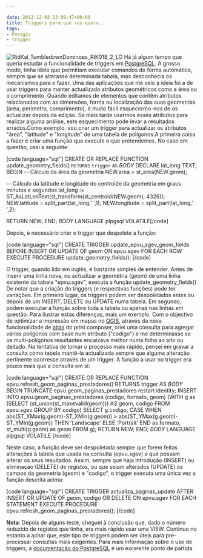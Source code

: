 ```yaml
---

date: 2013-12-03 23:09:47+00:00
title: Triggers para que vos quero...
tags:
- Postgis
- trigger
---
```


![RidKal_TumbledownDominoes_RIK018_2_LO](http://sigsemgrilhetas.files.wordpress.com/2013/12/ridkal_tumbledowndominoes_rik018_2_lo1.jpg?w=584)
Há já algum tempo que queria estudar a funcionalidade de triggers em [PostgreSQL](http://www.postgresql.org/). A grosso modo, tinha ideia que permitiam executar comandos de forma automática, sempre que se alterasse determinada tabela, mas desconhecia os mecanismos para o fazer. Uma das aplicações que me veio à ideia foi a de usar triggers para manter actualizado atributos geométricos como a área ou o comprimento. Quando editamos de elementos que contêm atributos relacionados com as dimensões, forma ou localização das suas geometrias (área, perímetro, comprimento), é muito fácil esquecermo-nos de os actualizar depois da edição. Se mais tarde usarmos esses atributos para realizar alguma análise, este esquecimento pode levar a resultados errados.Como exemplo, vou criar um trigger para actualizar os atributos "área", "latitude" e "longitude" de uma tabela de polígonos.A primeira coisa a fazer é criar uma função que execute o que pretendemos. No caso em questão, usei a seguinte:

[code language="sql"]
CREATE OR REPLACE FUNCTION update_geometry_fields()
<code class="sql keyword">RETURNS</code> <code class="sql keyword">trigger</code> <code class="sql keyword">AS</code>
$BODY$
DECLARE
lat_long TEXT;
BEGIN
-- Cálculo da área da geometria
NEW.area = st_area(NEW.geom);

-- Cálculo da latitude e longitude do centroíde da geometria em graus minutos e segundos
lat_long := ST_AsLatLonText(st_transform(st_centroid(NEW.geom), 4326));
NEW.latitude = split_part(lat_long,' ',1);
NEW.longitude = split_part(lat_long,' ',2);

RETURN NEW;
END;
$BODY$
LANGUAGE plpgsql VOLATILE[/code]

Depois, é necessário criar o trigger que despolete a função:

[code language="sql"]
CREATE TRIGGER update_epvu_sgev_geom_fields
BEFORE INSERT OR UPDATE OF geom
ON epvu.sgev
FOR EACH ROW
EXECUTE PROCEDURE update_geometry_fields();
[/code]

O trigger, quando lido em inglês, é bastante simples de entender. Antes de inserir uma linha nova, ou actualizar a geometria (geom) de uma linha existente da tabela "epvu.sgev", executa a função update_geometry_fields() De notar que a criação do triggers (e respectivas funções) pode ter variações. Em primeiro lugar, os triggers podem ser despoletados antes ou depois de um INSERT, DELETE ou UPDATE numa tabela. Em segundo, podem executar a função sobre toda a tabela ou apenas nas linhas em questão. Para ilustrar estas diferenças, mais um exemplo. Com o objectivo de optimizar a impressão em mapas no [QGIS](www.qgis.org), através da nova funcionalidade de [atlas](http://docs.qgis.org/testing/en/docs/user_manual/print_composer/print_composer.html#atlas-generation) do print composer, criei uma consulta para agregar vários polígonos com base num atributo ("codigo") e me determinasse se os multi-polígonos resultantes encaixava melhor numa folha ao alto ou deitado. Na tentativa de tornar o processo mais rápido, pensei em gravar a consulta como tabela mantê-la actualizada sempre que alguma alteração pertinente ocorresse através de um trigger. A função a usar no trigger era pouco mais que a consulta em si:

[code language="sql"]
CREATE OR REPLACE FUNCTION epvu.refresh_geom_paginas_prestadores()
RETURNS trigger AS
$BODY$
BEGIN
TRUNCATE epvu.geom_paginas_prestadores restart identity;
INSERT INTO epvu.geom_paginas_prestadores
(codigo,
formato,
geom)
(WITH g as
(SELECT
(st_union(st_makevalid(geom))) AS geom,
codigo
FROM
epvu.sgev
GROUP BY
codigo)
SELECT
g.codigo,
CASE WHEN abs(ST_XMax(g.geom)-ST_XMin(g.geom)) >
abs(ST_YMax(g.geom)-ST_YMin(g.geom)) THEN
'Landscape'
ELSE
'Portrait'
END as formato,
st_multi(g.geom) as geom
FROM g);
RETURN NEW;
END;
$BODY$
LANGUAGE plpgsql VOLATILE
[/code]

Neste caso, a função deve ser despoletada sempre que forem feitas alterações à tabela que usada na consulta (epvu.sgev) e que possam alterar os seus resultados. Assim, sempre que haja introdução (INSERT) ou eliminação (DELETE) de registos, ou que sejam alterados (UPDATE) os campos da geometria (geom) e "codigo", o trigger executa uma única vez a função descrita acima:

[code language="sql"]
CREATE TRIGGER actualiza_paginas_update
AFTER INSERT OR UPDATE OF geom, codigo OR DELETE
ON epvu.sgev
FOR EACH STATEMENT
EXECUTE PROCEDURE epvu.refresh_geom_paginas_prestadores();
[/code]

**Nota**: Depois de alguns teste, cheguei à conclusão que, dado o número reduzido de registos que tinha, era mais rápido usar uma VIEW. Continuo no entanto a achar que, este tipo de triggers podem ser úteis para pre-processar consultas mais exigentes. Para mais informação sobre o uso de triggers, a [documentação do PostgreSQL](http://www.postgresql.org/docs/9.3/static/sql-createtrigger.html) é um excelente ponto de partida.
